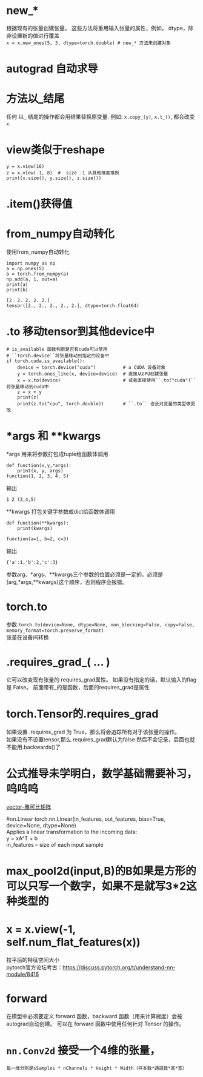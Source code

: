 # new_*
根据现有的张量创建张量。 这些方法将重用输入张量的属性，例如， dtype，除非设置新的值进行覆盖  
`x = x.new_ones(5, 3, dtype=torch.double) # new_* 方法来创建对象`

# autograd 自动求导

# 方法以_结尾
任何 以``_`` 结尾的操作都会用结果替换原变量. 例如: ``x.copy_(y)``, ``x.t_()``, 都会改变 ``x``.

# view类似于reshape
```x = torch.randn(4, 4)
y = x.view(16)
z = x.view(-1, 8)  #  size -1 从其他维度推断
print(x.size(), y.size(), z.size())
```

# .item()获得值

# from_numpy自动转化

使用from_numpy自动转化
```
import numpy as np
a = np.ones(5)
b = torch.from_numpy(a)
np.add(a, 1, out=a)
print(a)
print(b)
```
```
[2. 2. 2. 2. 2.]
tensor([2., 2., 2., 2., 2.], dtype=torch.float64)
```
# .to 移动tensor到其他device中
```angular2html
# is_available 函数判断是否有cuda可以使用
# ``torch.device``将张量移动到指定的设备中
if torch.cuda.is_available():
    device = torch.device("cuda")          # a CUDA 设备对象
    y = torch.ones_like(x, device=device)  # 直接从GPU创建张量
    x = x.to(device)                       # 或者直接使用``.to("cuda")``将张量移动到cuda中
    z = x + y
    print(z)
    print(z.to("cpu", torch.double))       # ``.to`` 也会对变量的类型做更改
```

# *args 和 **kwargs
*args 用来将参数打包成tuple给函数体调用
```angular2html
def function(x,y,*args):
    print(x, y, args)
function(1, 2, 3, 4, 5)
```
输出
```angular2html
1 2 (3,4,5)
```
**kwargs 打包关键字参数成dict给函数体调用
```angular2html
def function(**kwargs):
    print(kwargs)

function(a=1, b=2, c=3)
```
输出
```angular2html
{'a':1,'b':2,'c':3}
```
参数arg、*args、**kwargs三个参数的位置必须是一定的。必须是(arg,*args,**kwargs)这个顺序，否则程序会报错。

# torch.to
参数
`torch.to(device=None, dtype=None, non_blocking=False, copy=False, memory_format=torch.preserve_format)`  
张量在设备间转换

# .requires_grad_( ... ) 
它可以改变现有张量的 requires_grad属性。 如果没有指定的话，默认输入的flag是 False。
前面带有_的是函数，后面的requires_grad是属性

# torch.Tensor的.requires_grad
如果设置 .requires_grad 为 True，那么将会追踪所有对于该张量的操作。  
如果没有不设置tensor,那么.requires_grad默认为false 然后不会记录，后面也就不能用.backwards()了

# 公式推导未学明白，数学基础需要补习，呜呜呜
[vector-雅可比矩阵](https://github.com/zergtant/pytorch-handbook/blob/master/chapter1/2_autograd_tutorial.ipynb)

#nn.Linear
torch.nn.Linear(in_features, out_features, bias=True, device=None, dtype=None)  
Applies a linear transformation to the incoming data:  
y = xA^T + b  
in_features – size of each input sample  


# max_pool2d(input,B)的B如果是方形的可以只写一个数字，如果不是就写3*2这种类型的

# x = x.view(-1, self.num_flat_features(x))
拉平后的特征空间大小  
pytorch官方论坛考古：https://discuss.pytorch.org/t/understand-nn-module/8416  

# forward
在模型中必须要定义 forward 函数，backward 函数（用来计算梯度）会被autograd自动创建。 可以在 forward 函数中使用任何针对 Tensor 的操作。  

# ``nn.Conv2d`` 接受一个4维的张量，
``每一维分别是sSamples * nChannels * Height * Width（样本数*通道数*高*宽）``

# 